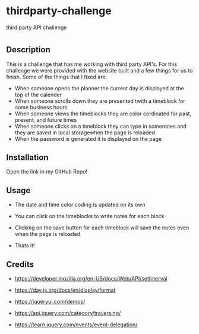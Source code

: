 # thirdparty-challenge
third party API challenge
# 
# <third party API challenge>
## Description

This is a challenge that has me working with third party API's. For this challenge we were provided with the website built and a few things for us to finish. Some of the things that I fixed are:
- When someone opens the planner the current day is displayed at the top of the calender 
- When someone scrolls down they are presented twith a timeblock for some business hours 
- When someone views the timeblocks they are color cordinated for past, present, and future times
- When someone clicks on a timeblock they can type in somenotes and they are saved  in local storagewhen the page is reloaded
- When the password is generated it is displayed on the page
## Installation

Open the link in my GitHub Repo!

## Usage
- The date and time color coding is updated on its own

- You can click on the timeblocks to write notes for each block 

- Clicking on the save button for each timeblock will save the notes even when the page is reloaded

- Thats it!


## Credits

- https://developer.mozilla.org/en-US/docs/Web/API/setInterval

- https://day.js.org/docs/en/display/format

- https://jqueryui.com/demos/

- https://api.jquery.com/category/traversing/

- https://learn.jquery.com/events/event-delegation/
